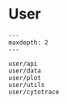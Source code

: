 # User

```{toctree}
---
maxdepth: 2
---

user/api
user/data
user/plot
user/utils
user/cytotrace
```

<!--
## pyrovelocity.api

```{eval-rst}
.. automodule:: pyrovelocity.api
   :members:
   :undoc-members:
   :show-inheritance:
```

## pyrovelocity.data

```{eval-rst}
.. automodule:: pyrovelocity.data
   :members:
   :undoc-members:
   :show-inheritance:
```

## pyrovelocity.plot

```{eval-rst}
.. automodule:: pyrovelocity.plot
   :members:
   :undoc-members:
   :show-inheritance:
```

## pyrovelocity.utils

```{eval-rst}
.. automodule:: pyrovelocity.utils
   :members:
   :undoc-members:
   :show-inheritance:
```

## pyrovelocity.cytotrace

```{eval-rst}
.. automodule:: pyrovelocity.cytotrace
   :members:
   :undoc-members:
   :show-inheritance:
```

 -->
